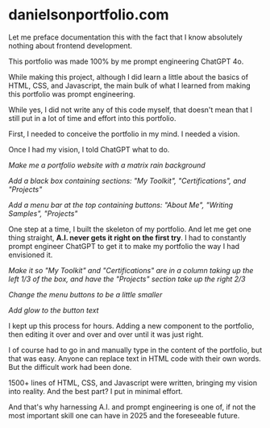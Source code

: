 # danielsonportfolio.com

Let me preface documentation this with the fact that I know absolutely nothing about frontend development.

This portfolio was made 100% by me prompt engineering ChatGPT 4o.

While making this project, although I did learn a little about the basics of HTML, CSS, and Javascript, the main bulk of what I learned from making this portfolio was prompt engineering.

While yes, I did not write any of this code myself, that doesn't mean that I still put in a lot of time and effort into this portfolio.

First, I needed to conceive the portfolio in my mind. I needed a vision.

Once I had my vision, I told ChatGPT what to do.

_Make me a portfolio website with a matrix rain background_

_Add a black box containing sections: "My Toolkit", "Certifications", and "Projects"_

_Add a menu bar at the top containing buttons: "About Me", "Writing Samples", "Projects"_

One step at a time, I built the skeleton of my portfolio. And let me get one thing straight, **A.I. never gets it right on the first try**. I had to constantly prompt engineer ChatGPT to get it to make my portfolio the way I had envisioned it.

_Make it so "My Toolkit" and "Certifications" are in a column taking up the left 1/3 of the box, and have the "Projects" section take up the right 2/3_

_Change the menu buttons to be a little smaller_

_Add glow to the button text_

I kept up this process for hours. Adding a new component to the portfolio, then editing it over and over and over until it was just right.

I of course had to go in and manually type in the content of the portfolio, but that was easy. Anyone can replace text in HTML code with their own words. But the difficult work had been done.

1500+ lines of HTML, CSS, and Javascript were written, bringing my vision into reality. And the best part? I put in minimal effort.

And that's why harnessing A.I. and prompt engineering is one of, if not the most important skill one can have in 2025 and the foreseeable future.
